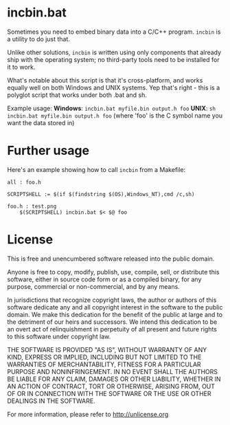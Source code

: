 incbin.bat
======================================

Sometimes you need to embed binary data into a C/C++ program.
`incbin` is a utility to do just that.

Unlike other solutions, `incbin` is written using only components
that already ship with the operating system; no third-party tools
need to be installed for it to work.

What's notable about this script is that it's cross-platform, and
works equally well on both Windows and UNIX systems. Yep that's
right - this is a polyglot script that works under both .bat and sh.

Example usage:
**Windows**: `incbin.bat myfile.bin output.h foo`
**UNIX**:    `sh incbin.bat myfile.bin output.h foo`
(where 'foo' is the C symbol name you want the data stored in)

Further usage
======================================

Here's an example showing how to call `incbin` from a Makefile:

```make
all : foo.h

SCRIPTSHELL := $(if $(findstring $(OS),Windows_NT),cmd /c,sh)

foo.h : test.png
	$(SCRIPTSHELL) incbin.bat $< $@ foo
```

License
======================================

This is free and unencumbered software released into the public domain.

Anyone is free to copy, modify, publish, use, compile, sell, or
distribute this software, either in source code form or as a compiled
binary, for any purpose, commercial or non-commercial, and by any
means.

In jurisdictions that recognize copyright laws, the author or authors
of this software dedicate any and all copyright interest in the
software to the public domain. We make this dedication for the benefit
of the public at large and to the detriment of our heirs and
successors. We intend this dedication to be an overt act of
relinquishment in perpetuity of all present and future rights to this
software under copyright law.

THE SOFTWARE IS PROVIDED "AS IS", WITHOUT WARRANTY OF ANY KIND,
EXPRESS OR IMPLIED, INCLUDING BUT NOT LIMITED TO THE WARRANTIES OF
MERCHANTABILITY, FITNESS FOR A PARTICULAR PURPOSE AND NONINFRINGEMENT.
IN NO EVENT SHALL THE AUTHORS BE LIABLE FOR ANY CLAIM, DAMAGES OR
OTHER LIABILITY, WHETHER IN AN ACTION OF CONTRACT, TORT OR OTHERWISE,
ARISING FROM, OUT OF OR IN CONNECTION WITH THE SOFTWARE OR THE USE OR
OTHER DEALINGS IN THE SOFTWARE.

For more information, please refer to <http://unlicense.org>

